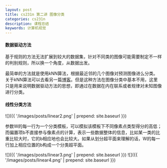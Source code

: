 ```yaml
---
layout: post
title: cs231n 第二讲 图像分类
categories: cs231n
description: 课程总结
keywords: 计算机视觉
---
```


#### 数据驱动方法

基于规则的方法无法扩展到较大的数据集，针对不同类的图像可能需要制定不一样的判别规则，所以换一个角度，从数据出发。

最简单的方法就是使用$k$NN算法，根据最近邻的几个图像对预测图像进么分类。关于$k$NN算法可以去看另一篇[博客](../../02/kNN算法与kd树)。但是这种方法在图像分类中基本不用，这里只是用来说明数据驱动方法的思想，即通过在数据在内在联系或者规律对未知图像进行分类。


#### 线性分类方法

![]({{ '/images/posts/linear2.png' | prepend: site.baseurl }})

参数W的每一行为一个分类模板，可以模拟该模板下不同像素点类型得分的高低；而偏置项b不直接参与像素点的计算，表示一些数据整体的信息，比如某一类的比重比较大时，它的b相应地也会比较大。如果从划分超平面来理解的话，W的每一行加上相应位置的b构成一个分类超平面。

![]({{ '/images/posts/linear3.png' | prepend: site.baseurl }})
![]({{ '/images/posts/linear4.png' | prepend: site.baseurl }})

